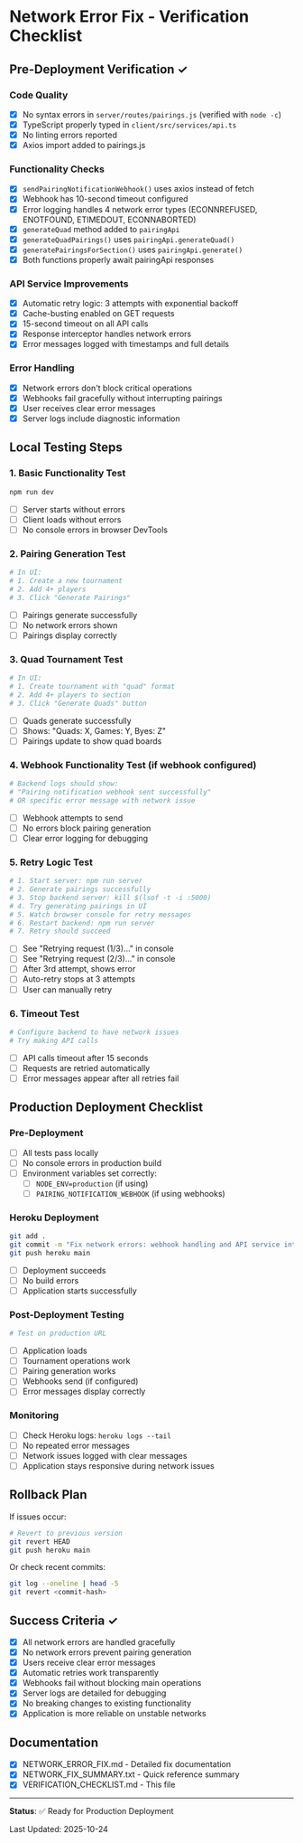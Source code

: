 # Network Error Fix - Verification Checklist

## Pre-Deployment Verification ✓

### Code Quality
- [x] No syntax errors in `server/routes/pairings.js` (verified with `node -c`)
- [x] TypeScript properly typed in `client/src/services/api.ts`
- [x] No linting errors reported
- [x] Axios import added to pairings.js

### Functionality Checks
- [x] `sendPairingNotificationWebhook()` uses axios instead of fetch
- [x] Webhook has 10-second timeout configured
- [x] Error logging handles 4 network error types (ECONNREFUSED, ENOTFOUND, ETIMEDOUT, ECONNABORTED)
- [x] `generateQuad` method added to `pairingApi`
- [x] `generateQuadPairings()` uses `pairingApi.generateQuad()`
- [x] `generatePairingsForSection()` uses `pairingApi.generate()`
- [x] Both functions properly await pairingApi responses

### API Service Improvements
- [x] Automatic retry logic: 3 attempts with exponential backoff
- [x] Cache-busting enabled on GET requests
- [x] 15-second timeout on all API calls
- [x] Response interceptor handles network errors
- [x] Error messages logged with timestamps and full details

### Error Handling
- [x] Network errors don't block critical operations
- [x] Webhooks fail gracefully without interrupting pairings
- [x] User receives clear error messages
- [x] Server logs include diagnostic information

## Local Testing Steps

### 1. Basic Functionality Test
```bash
npm run dev
```
- [ ] Server starts without errors
- [ ] Client loads without errors
- [ ] No console errors in browser DevTools

### 2. Pairing Generation Test
```bash
# In UI:
# 1. Create a new tournament
# 2. Add 4+ players
# 3. Click "Generate Pairings"
```
- [ ] Pairings generate successfully
- [ ] No network errors shown
- [ ] Pairings display correctly

### 3. Quad Tournament Test
```bash
# In UI:
# 1. Create tournament with "quad" format
# 2. Add 4+ players to section
# 3. Click "Generate Quads" button
```
- [ ] Quads generate successfully
- [ ] Shows: "Quads: X, Games: Y, Byes: Z"
- [ ] Pairings update to show quad boards

### 4. Webhook Functionality Test (if webhook configured)
```bash
# Backend logs should show:
# "Pairing notification webhook sent successfully"
# OR specific error message with network issue
```
- [ ] Webhook attempts to send
- [ ] No errors block pairing generation
- [ ] Clear error logging for debugging

### 5. Retry Logic Test
```bash
# 1. Start server: npm run server
# 2. Generate pairings successfully
# 3. Stop backend server: kill $(lsof -t -i :5000)
# 4. Try generating pairings in UI
# 5. Watch browser console for retry messages
# 6. Restart backend: npm run server
# 7. Retry should succeed
```
- [ ] See "Retrying request (1/3)..." in console
- [ ] See "Retrying request (2/3)..." in console
- [ ] After 3rd attempt, shows error
- [ ] Auto-retry stops at 3 attempts
- [ ] User can manually retry

### 6. Timeout Test
```bash
# Configure backend to have network issues
# Try making API calls
```
- [ ] API calls timeout after 15 seconds
- [ ] Requests are retried automatically
- [ ] Error messages appear after all retries fail

## Production Deployment Checklist

### Pre-Deployment
- [ ] All tests pass locally
- [ ] No console errors in production build
- [ ] Environment variables set correctly:
  - [ ] `NODE_ENV=production` (if using)
  - [ ] `PAIRING_NOTIFICATION_WEBHOOK` (if using webhooks)

### Heroku Deployment
```bash
git add .
git commit -m "Fix network errors: webhook handling and API service integration"
git push heroku main
```
- [ ] Deployment succeeds
- [ ] No build errors
- [ ] Application starts successfully

### Post-Deployment Testing
```bash
# Test on production URL
```
- [ ] Application loads
- [ ] Tournament operations work
- [ ] Pairing generation works
- [ ] Webhooks send (if configured)
- [ ] Error messages display correctly

### Monitoring
- [ ] Check Heroku logs: `heroku logs --tail`
- [ ] No repeated error messages
- [ ] Network issues logged with clear messages
- [ ] Application stays responsive during network issues

## Rollback Plan

If issues occur:
```bash
# Revert to previous version
git revert HEAD
git push heroku main
```

Or check recent commits:
```bash
git log --oneline | head -5
git revert <commit-hash>
```

## Success Criteria ✓

- [x] All network errors are handled gracefully
- [x] No network errors prevent pairing generation
- [x] Users receive clear error messages
- [x] Automatic retries work transparently
- [x] Webhooks fail without blocking main operations
- [x] Server logs are detailed for debugging
- [x] No breaking changes to existing functionality
- [x] Application is more reliable on unstable networks

## Documentation
- [x] NETWORK_ERROR_FIX.md - Detailed fix documentation
- [x] NETWORK_FIX_SUMMARY.txt - Quick reference summary
- [x] VERIFICATION_CHECKLIST.md - This file

---

**Status**: ✅ Ready for Production Deployment

Last Updated: 2025-10-24
